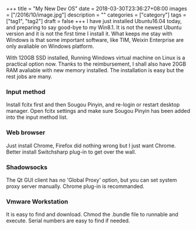 +++
title = "My New Dev OS"
date = 2018-03-30T23:36:27+08:00
images = ["/2016/10/image.jpg"]
description = ""
categories = ["category"]
tags = ["tag1", "tag2"]
draft = false
+++
I have just installed Ubuntu16.04 today, and preparing to say good-bye to my Win8.1. It is not the newest Ubuntu version and it is not the first time I install it. What keeps me stay with Windows is that some important software, like TIM, Weixin Enterprise are only avaliable on Windows platform.

With 120GB SSD installed, Running Windows virtual machine on Linux is a practical option now. Thanks to the reimbursement, I shall also have 20GB RAM avaliable with new memory installed. The installation is easy but the rest jobs are many.

### Input method
Install fcitx first and then Sougou Pinyin, and re-login or restart desktop manager. Open fcitx settings and make sure Sougou Pinyin has been added into the input method list.

### Web browser
Just install Chrome, Firefox did nothing wrong but I just want Chrome. Better install Switchsharp plug-in to get over the wall.

### Shadowsocks
The Qt GUI client has no 'Global Proxy' option, but you can set system proxy server manually. Chrome plug-in is recommanded.

### Vmware Workstation
It is easy to find and download. Chmod the .bundle file to runnable and execute. Serial numbers are easy to find if needed.



